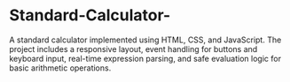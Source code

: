 # Standard-Calculator-
A standard calculator implemented using HTML, CSS, and JavaScript. The project includes a responsive layout, event handling for buttons and keyboard input, real-time expression parsing, and safe evaluation logic for basic arithmetic operations.
